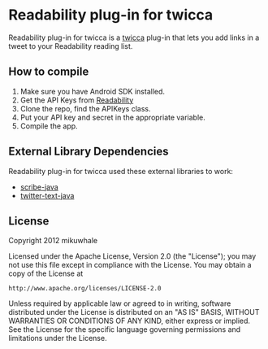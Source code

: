 Readability plug-in for twicca
==============================
Readability plug-in for twicca is a [twicca](http://twicca.r246.jp/) plug-in that lets you add links in a tweet to your Readability reading list. 

How to compile
--------------
1. Make sure you have Android SDK installed.
2. Get the API Keys from [Readability](http://http://www.readability.com/publishers/api/)
3. Clone the repo, find the APIKeys class.
4. Put your API key and secret in the appropriate variable.
5. Compile the app.

External Library Dependencies
-----------------------------
Readability plug-in for twicca used these external libraries to work:

- [scribe-java](https://github.com/fernandezpablo85/scribe-java)
- [twitter-text-java](https://github.com/twitter/twitter-text-java)

License
-------
Copyright 2012 mikuwhale

Licensed under the Apache License, Version 2.0 (the "License");
you may not use this file except in compliance with the License.
You may obtain a copy of the License at

   	http://www.apache.org/licenses/LICENSE-2.0

Unless required by applicable law or agreed to in writing, software
distributed under the License is distributed on an "AS IS" BASIS,
WITHOUT WARRANTIES OR CONDITIONS OF ANY KIND, either express or implied.
See the License for the specific language governing permissions and
limitations under the License.